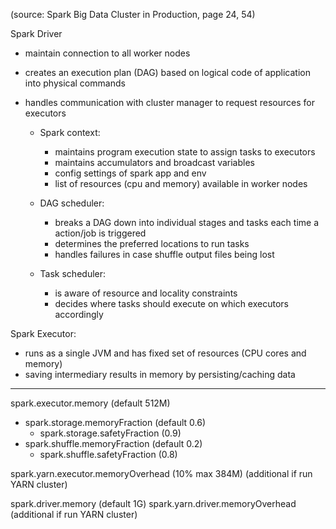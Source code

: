 
(source: Spark Big Data Cluster in Production, page 24, 54)

Spark Driver

- maintain connection to all worker nodes
- creates an execution plan (DAG) based on logical code of application into physical commands
- handles communication with cluster manager to request resources for executors

  - Spark context:
    - maintains program execution state to assign tasks to executors 
    - maintains accumulators and broadcast variables
    - config settings of spark app and env
    - list of resources (cpu and memory) available in worker nodes
  
  - DAG scheduler:
    - breaks a DAG down into individual stages and tasks each time a action/job is triggered
    - determines the preferred locations to run tasks
    - handles failures in case shuffle output files being lost
  
  - Task scheduler:
    - is aware of resource and locality constraints 
	- decides where tasks should execute on which executors accordingly

	
Spark Executor:
- runs as a single JVM and has fixed set of resources (CPU cores and memory)
- saving intermediary results in memory by persisting/caching data


---------------

spark.executor.memory (default 512M)
  - spark.storage.memoryFraction (default 0.6)
    - spark.storage.safetyFraction (0.9)
  - spark.shuffle.memoryFraction (default 0.2)
    - spark.shuffle.safetyFraction (0.8)

spark.yarn.executor.memoryOverhead (10% max 384M) (additional if run YARN cluster)

spark.driver.memory (default 1G)
spark.yarn.driver.memoryOverhead (additional if run YARN cluster)

